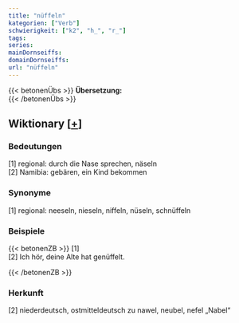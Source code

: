 ```yaml
---
title: "nüffeln"
kategorien: ["Verb"]
schwierigkeit: ["k2", "h_", "r_"]
tags:
series:
mainDornseiffs:
domainDornseiffs:
url: "nüffeln"
---
```


{{< betonenÜbs >}}
**Übersetzung:**  
{{< /betonenÜbs >}}

## Wiktionary [[+](https://de.wiktionary.org/wiki/nüffeln)]

### Bedeutungen
[1] regional: durch die Nase sprechen, näseln  
[2] Namibia: gebären, ein Kind bekommen  

### Synonyme
[1] regional: neeseln, nieseln, niffeln, nüseln, schnüffeln  

### Beispiele
{{< betonenZB >}}
[1]  
[2] Ich hör, deine Alte hat genüffelt.  

{{< /betonenZB >}}
### Herkunft
[2] niederdeutsch, ostmitteldeutsch zu nawel, neubel, nefel „Nabel“  


